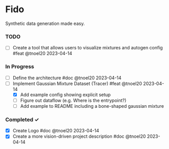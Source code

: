 # Fido
Synthetic data generation made easy.

### TODO
- [ ] Create a tool that allows users to visualize mixtures and autogen config #feat @tnoel20 2023-04-14

### In Progress
- [ ] Define the architecture #doc @tnoel20 2023-04-14
- [ ] Implement Gaussian Mixture Dataset (Tracer) #feat @tnoel20 2023-04-14
  - [x] Add example config showing explicit setup
  - [ ] Figure out dataflow (e.g. Where is the entrypoint?)
  - [ ] Add example to README including a bone-shaped gaussian mixture

### Completed ✓
- [x] Create Logo #doc @tnoel20 2023-04-14
- [x] Create a more vision-driven project description #doc @tnoel20 2023-04-14